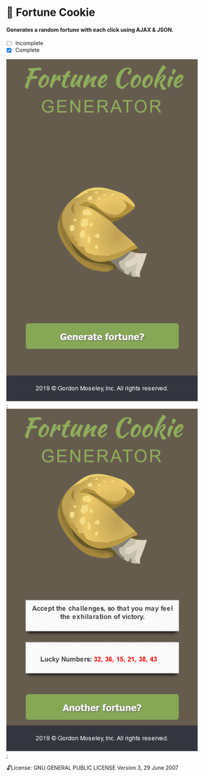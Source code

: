 
#  :cookie: Fortune Cookie 
#### Generates a random fortune with each click using AJAX & JSON.

- [ ] Incomplete
- [x] Complete

![screenshot](https://github.com/moseleygj/WebPages/blob/master/FortuneCookie/Screenshot1.png);
![screenshot](https://github.com/moseleygj/WebPages/blob/master/FortuneCookie/Screenshot2.png);

 :unlock:License:
GNU GENERAL PUBLIC LICENSE Version 3, 29 June 2007

